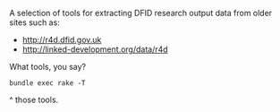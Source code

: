 A selection of tools for extracting DFID research output data from
older sites such as:

  * http://r4d.dfid.gov.uk
  * http://linked-development.org/data/r4d

What tools, you say?

`bundle exec rake -T`

^ those tools.
